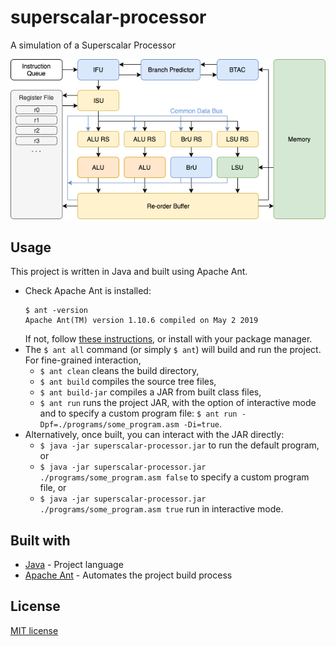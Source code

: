 # superscalar-processor

A simulation of a Superscalar Processor

![Schematic](schematic.png)

## Usage

This project is written in Java and built using Apache Ant.

- Check Apache Ant is installed:
  ```
  $ ant -version
  Apache Ant(TM) version 1.10.6 compiled on May 2 2019
  ```
  If not, follow [these instructions](http://ant.apache.org/manual/install.html), or install with your package manager.
- The `$ ant all` command (or simply `$ ant`) will build and run the project. For fine-grained interaction,
  - `$ ant clean` cleans the build directory,
  - `$ ant build` compiles the source tree files,
  - `$ ant build-jar` compiles a JAR from built class files,
  - `$ ant run` runs the project JAR, with the option of interactive mode and to specify a custom program file: `$ ant run -Dpf=./programs/some_program.asm -Di=true`.
- Alternatively, once built, you can interact with the JAR directly:
  - `$ java -jar superscalar-processor.jar` to run the default program, or
  - `$ java -jar superscalar-processor.jar ./programs/some_program.asm false` to specify a custom program file, or
  - `$ java -jar superscalar-processor.jar ./programs/some_program.asm true` run in interactive mode.


## Built with

- [Java](http://www.java.com/) - Project language
- [Apache Ant](https://ant.apache.org/) - Automates the project build process

## License

[MIT license](./LICENSE)
